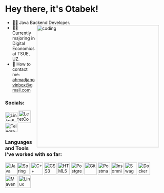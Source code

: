 
# Hey there, it's Otabek! 

- 👨‍💻 Java Backend Developer. <img align="right" alt="coding" width="400px" src="https://tenor.com/en-GB/view/coding-gif-24625099.gif"/>
- 🧑‍🎓 Currently majoring in Digital Economics at TSUE, UZ.
- 📧 How to contact me: ahmadjanovinbox@gmail.com

### Socials:
<a href="www.linkedin.com/in/otabekahmadjanov" target="_blank">
    <img align="center" src="https://raw.githubusercontent.com/rahuldkjain/github-profile-readme-generator/master/src/images/icons/Social/linked-in-alt.svg" alt="LinkedIn" width="40" height="30">
</a>
<a href="https://www.leetcode.com/sync0der" target="_blank">
    <img align="center" src="https://upload.wikimedia.org/wikipedia/commons/8/8e/LeetCode_Logo_1.png" alt="LeetCode" width="40" height="40">
</a>
<a href="https://t.me/syncoders_scripts" target="_blank">
    <img align="center" src="https://upload.wikimedia.org/wikipedia/commons/8/82/Telegram_logo.svg" alt="Telegram" width="40" height="30">
</a>

### Languages and Tools I've worked with so far:
<img src="https://cdn.jsdelivr.net/gh/devicons/devicon/icons/java/java-original.svg" alt="Java" width="40" height="40"><img src="https://cdn.jsdelivr.net/gh/devicons/devicon/icons/spring/spring-original.svg" alt="Spring Framework" width="40" height="40">
<img src="https://cdn.jsdelivr.net/gh/devicons/devicon/icons/cplusplus/cplusplus-original.svg" alt="C++" width="40" height="40">
<img src="https://cdn.jsdelivr.net/gh/devicons/devicon/icons/css3/css3-original.svg" alt="CSS3" width="40" height="40">
<img src="https://cdn.jsdelivr.net/gh/devicons/devicon/icons/html5/html5-original.svg" alt="HTML5" width="40" height="40">
<img src="https://cdn.jsdelivr.net/gh/devicons/devicon/icons/postgresql/postgresql-original.svg" alt="PostgreSQL" width="40" height="40">
<img src="https://cdn.jsdelivr.net/gh/devicons/devicon/icons/git/git-original.svg" alt="Git" width="40" height="40">
<img src="https://www.vectorlogo.zone/logos/getpostman/getpostman-icon.svg" alt="Postman" width="40" height="40">
<img src="https://cdn.jsdelivr.net/gh/devicons/devicon/icons/insomnia/insomnia-original.svg" alt="Insomnia" width="40" height="40">
<img src="https://cdn.jsdelivr.net/gh/devicons/devicon/icons/swagger/swagger-original.svg" alt="Swagger" width="40" height="40">
<img src="https://cdn.jsdelivr.net/gh/devicons/devicon/icons/docker/docker-original.svg" alt="Docker" width="40" height="40">
<img src="https://cdn.jsdelivr.net/gh/devicons/devicon/icons/maven/maven-original.svg" alt="Maven" width="40" height="40">
<img src="https://cdn.jsdelivr.net/gh/devicons/devicon/icons/linux/linux-original.svg" alt="Linux" width="40" height="40">






